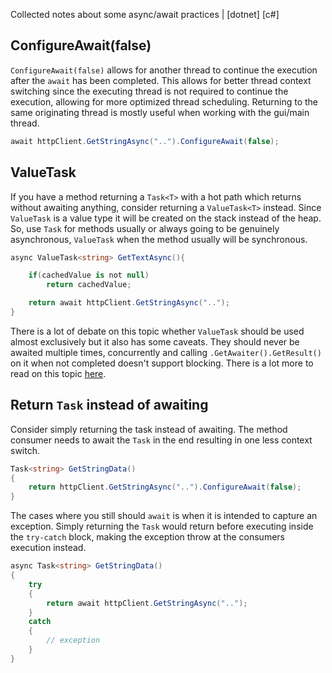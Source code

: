 Collected notes about some async/await practices | [dotnet] [c#]

## ConfigureAwait(false)

`ConfigureAwait(false)` allows for another thread to continue the execution after the `await` has been completed. This allows for better thread context switching since the executing thread is not required to continue the execution, allowing for more optimized thread scheduling. Returning to the same originating thread is mostly useful when working with the gui/main thread.

```cs
await httpClient.GetStringAsync("..").ConfigureAwait(false);  
```

## ValueTask

If you have a method returning a `Task<T>` with a hot path which returns without awaiting anything, consider returning a `ValueTask<T>` instead. Since `ValueTask` is a value type it will be created on the stack instead of the heap. So, use `Task` for methods usually or always going to be genuinely asynchronous, `ValueTask` when the method usually will be synchronous. 

```cs
async ValueTask<string> GetTextAsync(){

    if(cachedValue is not null)
        return cachedValue;

    return await httpClient.GetStringAsync("..");  
}
```

There is a lot of debate on this topic whether `ValueTask` should be used almost exclusively but it also has some caveats. They should never be awaited multiple times, concurrently and calling `.GetAwaiter().GetResult()` on it when not completed doesn't support blocking. There is a lot more to read on this topic [here](https://devblogs.microsoft.com/dotnet/understanding-the-whys-whats-and-whens-of-valuetask/).

## Return `Task` instead of awaiting

Consider simply returning the task instead of awaiting. The method consumer needs to await the `Task` in the end resulting in one less context switch.  

```cs
Task<string> GetStringData()
{
    return httpClient.GetStringAsync("..").ConfigureAwait(false);  
}
```

The cases where you still should `await` is when it is intended to capture an exception. Simply returning the `Task` would return before executing inside the `try-catch` block, making the exception throw at the consumers execution instead. 

```cs
async Task<string> GetStringData()
{
    try
    {
        return await httpClient.GetStringAsync("..");
    }
    catch
    {
        // exception
    }
}
```
